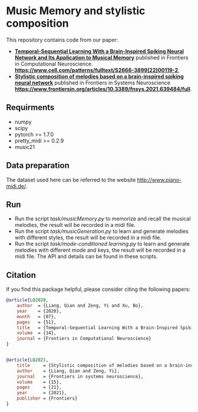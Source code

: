 # Music Memory and stylistic composition

This repository contains code from our paper:
- [**Temporal-Sequential Learning With a Brain-Inspired Spiking Neural Network and Its Application to Musical Memory**](https://www.cell.com/patterns/fulltext/S2666-3899(22)00119-2) published in Frontiers in Computational Neuroscience. **https://www.cell.com/patterns/fulltext/S2666-3899(22)00119-2**,
- [**Stylistic composition of melodies based on a brain-inspired spiking neural network**](https://www.frontiersin.org/articles/10.3389/fnsys.2021.639484/full) published in  Frontiers in Systems Neuroscience **https://www.frontiersin.org/articles/10.3389/fnsys.2021.639484/full**.

## Requirments

* numpy
* scipy
* pytorch >= 1.7.0
* pretty_midi >= 0.2.9
* music21


## Data preparation

The dataset used here can be referred to the website http://www.piano-midi.de/. 


## Run
* Run the script *task/musicMemory.py* to memorize and recall the musical melodies, the result will be recorded in a midi file.
* Run the script *task/musicGeneration.py* to learn and generate melodies with different styles, the result will be recorded in a midi file.
* Run the script *task/mode-conditioned learning.py* to learn and generate melodies with different mode and keys, the result will be recorded in a midi file.
The API and details can be found in these scripts. 

## Citation
If you find this package helpful, please consider citing the following papers:

```BibTex
@article{LQ2020,
    author  = {Liang, Qian and Zeng, Yi and Xu, Bo},
    year    = {2020},
    month   = {07},
    pages   = {51},
    title   = {Temporal-Sequential Learning With a Brain-Inspired Spiking Neural Network and Its Application to Musical Memory},
    volume  = {14},
    journal = {Frontiers in Computational Neuroscience}
}


@article{LQ2021,
    title     = {Stylistic composition of melodies based on a brain-inspired spiking neural network},
    author    = {Liang, Qian and Zeng, Yi},
    journal   = {Frontiers in systems neuroscience},
    volume    = {15},
    pages     = {21},
    year      = {2021},
    publisher = {Frontiers}
}

```
